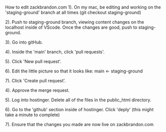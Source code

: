 How to edit zackbrandon.com
1). On my mac, be editing and working on the 'staging-ground' branch at all times (git checkout staging-ground)

2). Push to staging-ground branch, viewing content changes on the localhost inside of VScode. Once the changes are good, push to staging-ground.

3). Go into gitHub.

4). Inside the 'main' branch, click 'pull requests'.

5). Click 'New pull request'.

6). Edit the little picture so that it looks like: main <- staging-ground

7). Click 'Create pull request'.

4). Approve the merge request.

5). Log into hostinger. Delete all of the files in the public_html directory.

6). Go to the 'github' section inside of hostinger. Click 'deply' (this might take a minute to complete)

7). Ensure that the changes you made are now live on zackbrandon.com
